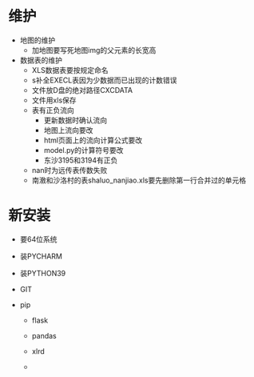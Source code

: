 # 维护

- 地图的维护
  - 加地图要写死地图img的父元素的长宽高
- 数据表的维护
  - XLS数据表要按规定命名
  - s补全EXECL表因为少数据而已出现的计数错误
  - 文件放D盘的绝对路径CXCDATA
  - 文件用xls保存
  - 表有正负流向
    - 更新数据时确认流向
    - 地图上流向要改
    - html页面上的流向计算公式要改
    - model.py的计算符号要改
    - 东沙3195和3194有正负
  - nan时为远传表传数失败
  - 南漖和沙洛村的表shaluo_nanjiao.xls要先删除第一行合并过的单元格

 # 新安装

- 要64位系统

- 装PYCHARM

- 装PYTHON39

- GIT

- pip

  - flask

  - pandas

  - xlrd

  - 

    

